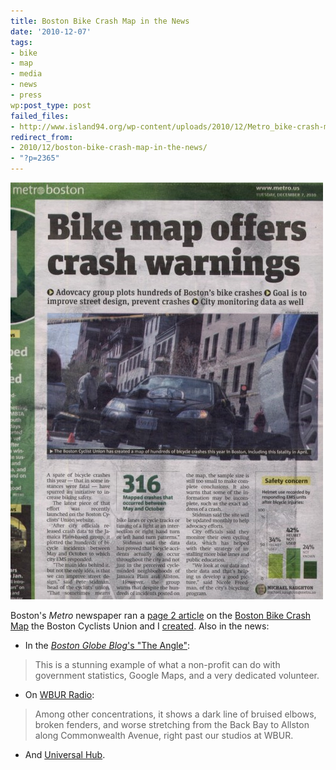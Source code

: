 ```yaml
---
title: Boston Bike Crash Map in the News
date: '2010-12-07'
tags:
- bike
- map
- media
- news
- press
wp:post_type: post
failed_files:
- http://www.island94.org/wp-content/uploads/2010/12/Metro_bike-crash-map.jpg
redirect_from:
- 2010/12/boston-bike-crash-map-in-the-news/
- "?p=2365"
---
```


[ ![](/uploads/2010-12-07-Boston-Bike-Crash-Map-in-the-News/Metro_bike-crash-map-500x667.jpg "Metro_bike-crash-map") ](/uploads/2010-12-07-Boston-Bike-Crash-Map-in-the-News/Metro_bike-crash-map.jpeg)

Boston's _Metro_ newspaper ran a [page 2 article](http://www.metro.us/boston/local/article/712124--bike-map-offers-crash-warnings) on the [Boston Bike Crash Map](http://bostoncyclistsunion.org/resources/crash-map/) the Boston Cyclists Union and I [created](http://www.island94.org/2010/11/boston-bike-crash-map/). Also in the news:

- In the [_Boston Globe Blog_'s "The Angle"](http://www.boston.com/bostonglobe/editorial_opinion/blogs/the_angle/2010/12/bike_crash_map.html):

> This is a stunning example of what a non-profit can do with government statistics, Google Maps, and a very dedicated volunteer.

- On [WBUR Radio](http://www.wbur.org/2010/11/29/bike-crash-map):

> Among other concentrations, it shows a dark line of bruised elbows, broken fenders, and worse stretching from the Back Bay to Allston along Commonwealth Avenue, right past our studios at WBUR.

- And [Universal Hub](http://www.universalhub.com/2010/thats-lot-crashes).
